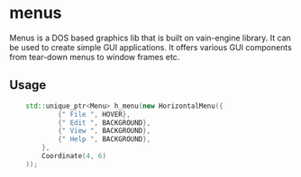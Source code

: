 # menus
Menus is a DOS based graphics lib that is built on vain-engine library. It can be used to create simple GUI applications. It offers various GUI components from tear-down menus to window frames etc.

## Usage

```c++
    std::unique_ptr<Menu> h_menu(new HorizontalMenu({
            {" File ", HOVER},
            {" Edit ", BACKGROUND},
            {" View ", BACKGROUND},
            {" Help ", BACKGROUND},
        }, 
        Coordinate(4, 6)
    ));
```

